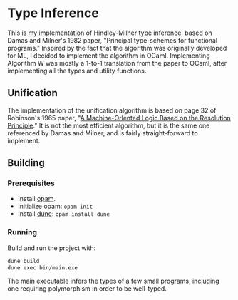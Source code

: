 # Type Inference

This is my implementation of Hindley-Milner type inference, based on Damas and Milner's 1982 paper, "Principal type-schemes for functional programs." Inspired by the fact that the algorithm was originally developed for ML, I decided to implement the algorithm in OCaml. Implementing Algorithm W was mostly a 1-to-1 translation from the paper to OCaml, after implementing all the types and utility functions.

## Unification

The implementation of the unification algorithm is based on page 32 of Robinson's 1965 paper, "[A Machine-Orlented Logic Based on the Resolution Principle](https://doi.org/10.1145/321250.321253)." It is not the most efficient algorithm, but it is the same one referenced by Damas and Milner, and is fairly straight-forward to implement.

## Building

### Prerequisites

- Install [opam](https://opam.ocaml.org/doc/Install.html).
- Initialize opam: `opam init`
- Install [dune](https://dune.readthedocs.io/en/stable/howto/install-dune.html): `opam install dune`

### Running

Build and run the project with:

```sh
dune build
dune exec bin/main.exe
```

The main executable infers the types of a few small programs, including one requiring polymorphism in order to be well-typed.

